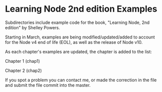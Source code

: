 # Learning Node 2nd edition Examples

Subdirectories include example code for the book, "Learning Node, 2nd edition" by Shelley Powers.

Starting in March, examples are being modified/updated/added to account for the Node v4 end of life (EOL), as well as the release of Node v10. 

As each chapter's examples are updated, the chapter is added to the list:

Chapter 1 (chap1)

Chapter 2 (chap2)

If you spot a problem you can contact me, or made the correction in the file and submit the file commit into the master.
